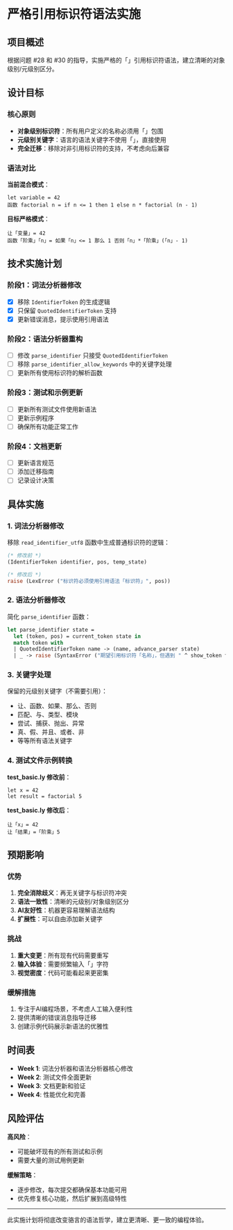 # 严格引用标识符语法实施

## 项目概述

根据问题 #28 和 #30 的指导，实施严格的「」引用标识符语法，建立清晰的对象级别/元级别区分。

## 设计目标

### 核心原则
- **对象级别标识符**：所有用户定义的名称必须用「」包围
- **元级别关键字**：语言的语法关键字不使用「」，直接使用
- **完全迁移**：移除对非引用标识符的支持，不考虑向后兼容

### 语法对比

**当前混合模式**：
```luoyan
let variable = 42
函数 factorial n = if n <= 1 then 1 else n * factorial (n - 1)
```

**目标严格模式**：
```luoyan
让「变量」= 42
函数「阶乘」「n」= 如果「n」<= 1 那么 1 否则「n」*「阶乘」(「n」- 1)
```

## 技术实施计划

### 阶段1：词法分析器修改
- [x] 移除 `IdentifierToken` 的生成逻辑
- [x] 只保留 `QuotedIdentifierToken` 支持
- [x] 更新错误消息，提示使用引用语法

### 阶段2：语法分析器重构
- [ ] 修改 `parse_identifier` 只接受 `QuotedIdentifierToken`
- [ ] 移除 `parse_identifier_allow_keywords` 中的关键字处理
- [ ] 更新所有使用标识符的解析函数

### 阶段3：测试和示例更新
- [ ] 更新所有测试文件使用新语法
- [ ] 更新示例程序
- [ ] 确保所有功能正常工作

### 阶段4：文档更新
- [ ] 更新语言规范
- [ ] 添加迁移指南
- [ ] 记录设计决策

## 具体实施

### 1. 词法分析器修改

移除 `read_identifier_utf8` 函数中生成普通标识符的逻辑：

```ocaml
(* 修改前 *)
(IdentifierToken identifier, pos, temp_state)

(* 修改后 *)
raise (LexError ("标识符必须使用引用语法「标识符」", pos))
```

### 2. 语法分析器修改

简化 `parse_identifier` 函数：

```ocaml
let parse_identifier state =
  let (token, pos) = current_token state in
  match token with
  | QuotedIdentifierToken name -> (name, advance_parser state)
  | _ -> raise (SyntaxError ("期望引用标识符「名称」，但遇到 " ^ show_token token, pos))
```

### 3. 关键字处理

保留的元级别关键字（不需要引用）：
- 让、函数、如果、那么、否则
- 匹配、与、类型、模块
- 尝试、捕获、抛出、异常
- 真、假、并且、或者、非
- 等等所有语法关键字

### 4. 测试文件示例转换

**test_basic.ly 修改前**：
```luoyan
let x = 42
let result = factorial 5
```

**test_basic.ly 修改后**：
```luoyan
让「x」= 42
让「结果」=「阶乘」5
```

## 预期影响

### 优势
1. **完全消除歧义**：再无关键字与标识符冲突
2. **语法一致性**：清晰的元级别/对象级别区分
3. **AI友好性**：机器更容易理解语法结构
4. **扩展性**：可以自由添加新关键字

### 挑战
1. **重大变更**：所有现有代码需要重写
2. **输入体验**：需要频繁输入「」字符
3. **视觉密度**：代码可能看起来更密集

### 缓解措施
1. 专注于AI编程场景，不考虑人工输入便利性
2. 提供清晰的错误消息指导迁移
3. 创建示例代码展示新语法的优雅性

## 时间表

- **Week 1**: 词法分析器和语法分析器核心修改
- **Week 2**: 测试文件全面更新
- **Week 3**: 文档更新和验证
- **Week 4**: 性能优化和完善

## 风险评估

**高风险**：
- 可能破坏现有的所有测试和示例
- 需要大量的测试用例更新

**缓解策略**：
- 逐步修改，每次提交都确保基本功能可用
- 优先修复核心功能，然后扩展到高级特性

---

此实施计划将彻底改变骆言的语法哲学，建立更清晰、更一致的编程体验。